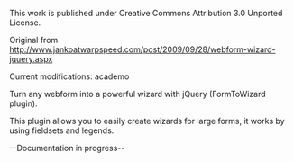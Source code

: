 This work is published under Creative Commons Attribution 3.0 Unported License.

Original from http://www.jankoatwarpspeed.com/post/2009/09/28/webform-wizard-jquery.aspx

Current modifications: academo

Turn any webform into a powerful wizard with jQuery (FormToWizard plugin).

This plugin allows you to easily create wizards for large forms, it works by using fieldsets and legends.

--Documentation in progress--
